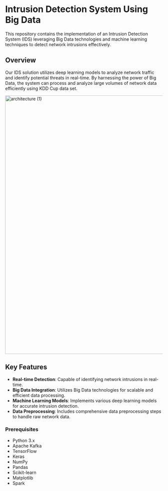 # Intrusion Detection System Using Big Data

This repository contains the implementation of an Intrusion Detection System (IDS) leveraging Big Data technologies and machine learning techniques to detect network intrusions effectively.

## Overview

Our IDS solution utilizes deep learning models to analyze network traffic and identify potential threats in real-time. By harnessing the power of Big Data, the system can process and analyze large volumes of network data efficiently using KDD Cup data set.

<img width="824" alt="architecture (1)" src="https://github.com/user-attachments/assets/2fe63f9c-0918-4cc1-b8a9-65b40b84a0e4">

## Key Features

- **Real-time Detection**: Capable of identifying network intrusions in real-time.
- **Big Data Integration**: Utilizes Big Data technologies for scalable and efficient data processing.
- **Machine Learning Models**: Implements various deep learning models for accurate intrusion detection.
- **Data Preprocessing**: Includes comprehensive data preprocessing steps to handle raw network data.

### Prerequisites

- Python 3.x
- Apache Kafka
- TensorFlow
- Keras
- NumPy
- Pandas
- Scikit-learn
- Matplotlib
- Spark
